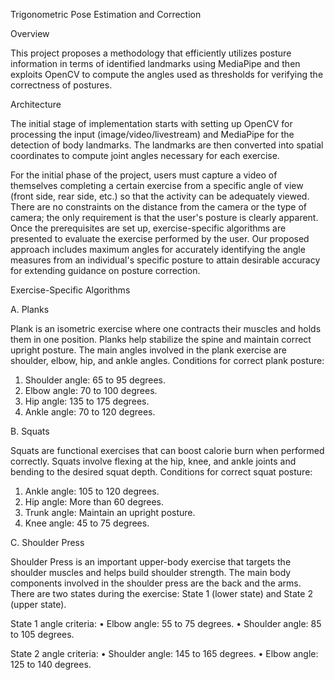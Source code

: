 Trigonometric Pose Estimation and Correction

Overview

This project proposes a methodology that efficiently utilizes posture information in terms of identified landmarks using MediaPipe and then exploits OpenCV to compute the angles used as thresholds for verifying the correctness of postures.

Architecture

The initial stage of implementation starts with setting up OpenCV for processing the input (image/video/livestream) and MediaPipe for the detection of body landmarks. The landmarks are then converted into spatial coordinates to compute joint angles necessary for each exercise.

For the initial phase of the project, users must capture a video of themselves completing a certain exercise from a specific angle of view (front side, rear side, etc.) so that the activity can be adequately viewed. There are no constraints on the distance from the camera or the type of camera; the only requirement is that the user's posture is clearly apparent.
Once the prerequisites are set up, exercise-specific algorithms are presented to evaluate the exercise performed by the user. Our proposed approach includes maximum angles for accurately identifying the angle measures from an individual's specific posture to attain 
desirable accuracy for extending guidance on posture correction.

Exercise-Specific Algorithms

A. Planks

Plank is an isometric exercise where one contracts their muscles and holds them in one position. Planks help stabilize the spine and maintain correct upright posture. The main angles involved in the plank exercise are shoulder, elbow, hip, and ankle angles.
Conditions for correct plank posture:
1.	Shoulder angle: 65 to 95 degrees.
2.	Elbow angle: 70 to 100 degrees.
3.	Hip angle: 135 to 175 degrees.
4.	Ankle angle: 70 to 120 degrees.

B. Squats

Squats are functional exercises that can boost calorie burn when performed correctly. Squats involve flexing at the hip, knee, and ankle joints and bending to the desired squat depth.
Conditions for correct squat posture:
1.	Ankle angle: 105 to 120 degrees.
2.	Hip angle: More than 60 degrees.
3.	Trunk angle: Maintain an upright posture.
4.	Knee angle: 45 to 75 degrees.

C. Shoulder Press

Shoulder Press is an important upper-body exercise that targets the shoulder muscles and helps build shoulder strength. The main body components involved in the shoulder press are the back and the arms.
There are two states during the exercise: State 1 (lower state) and State 2 (upper state).

State 1 angle criteria:
•	Elbow angle: 55 to 75 degrees.
•	Shoulder angle: 85 to 105 degrees.

State 2 angle criteria:
•	Shoulder angle: 145 to 165 degrees.
•	Elbow angle: 125 to 140 degrees.

